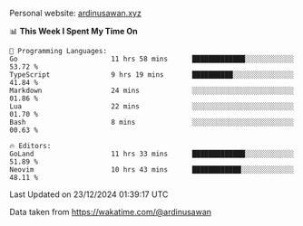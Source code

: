 Personal website: [ardinusawan.xyz](https://ardinusawan.xyz)

<!--START_SECTION:waka-->
📊 **This Week I Spent My Time On** 

```text
💬 Programming Languages: 
Go                       11 hrs 58 mins      █████████████░░░░░░░░░░░░   53.72 % 
TypeScript               9 hrs 19 mins       ██████████░░░░░░░░░░░░░░░   41.84 % 
Markdown                 24 mins             ░░░░░░░░░░░░░░░░░░░░░░░░░   01.86 % 
Lua                      22 mins             ░░░░░░░░░░░░░░░░░░░░░░░░░   01.70 % 
Bash                     8 mins              ░░░░░░░░░░░░░░░░░░░░░░░░░   00.63 % 

🔥 Editors: 
GoLand                   11 hrs 33 mins      █████████████░░░░░░░░░░░░   51.89 % 
Neovim                   10 hrs 43 mins      ████████████░░░░░░░░░░░░░   48.11 % 
```


 Last Updated on 23/12/2024 01:39:17 UTC
<!--END_SECTION:waka-->
Data taken from https://wakatime.com/@ardinusawan
